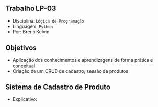 ## Trabalho LP-03
- Disciplina: `Lógica de Programação`
- Linguagem: `Python`
- Por: Breno Kelvin

## Objetivos
- Aplicação dos conhecimentos e aprendizagens de forma prática e conceitual
- Criação de um CRUD de cadastro, sessão de produtos

## Sistema de Cadastro de Produto
- Explicativo: 
